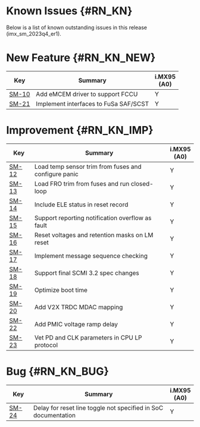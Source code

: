 Known Issues {#RN_KN}
============

Below is a list of known outstanding issues in this release (imx_sm_2023q4_er1).

New Feature {#RN_KN_NEW}
============

| Key     | Summary                        | i.MX95<br> (A0) |
|------------|-------------------------------|---|
| [SM-10](https://jira.sw.nxp.com/projects/SCF/issues/SM-10) | Add eMCEM driver to support FCCU | Y |
| [SM-21](https://jira.sw.nxp.com/projects/SCF/issues/SM-21) | Implement interfaces to FuSa SAF/SCST | Y |

Improvement {#RN_KN_IMP}
============

| Key     | Summary                        | i.MX95<br> (A0) |
|------------|-------------------------------|---|
| [SM-12](https://jira.sw.nxp.com/projects/SCF/issues/SM-12) | Load temp sensor trim from fuses and configure panic | Y |
| [SM-13](https://jira.sw.nxp.com/projects/SCF/issues/SM-13) | Load FRO trim from fuses and run closed-loop | Y |
| [SM-14](https://jira.sw.nxp.com/projects/SCF/issues/SM-14) | Include ELE status in reset record | Y |
| [SM-15](https://jira.sw.nxp.com/projects/SCF/issues/SM-15) | Support reporting notification overflow as fault | Y |
| [SM-16](https://jira.sw.nxp.com/projects/SCF/issues/SM-16) | Reset voltages and retention masks on LM reset | Y |
| [SM-17](https://jira.sw.nxp.com/projects/SCF/issues/SM-17) | Implement message sequence checking | Y |
| [SM-18](https://jira.sw.nxp.com/projects/SCF/issues/SM-18) | Support final SCMI 3.2 spec changes | Y |
| [SM-19](https://jira.sw.nxp.com/projects/SCF/issues/SM-19) | Optimize boot time | Y |
| [SM-20](https://jira.sw.nxp.com/projects/SCF/issues/SM-20) | Add V2X TRDC MDAC mapping | Y |
| [SM-22](https://jira.sw.nxp.com/projects/SCF/issues/SM-22) | Add PMIC voltage ramp delay | Y |
| [SM-23](https://jira.sw.nxp.com/projects/SCF/issues/SM-23) | Vet PD and CLK parameters in CPU LP protocol | Y |

Bug {#RN_KN_BUG}
============

| Key     | Summary                        | i.MX95<br> (A0) |
|------------|-------------------------------|---|
| [SM-24](https://jira.sw.nxp.com/projects/SCF/issues/SM-24) | Delay for reset line toggle not specified in SoC documentation | Y |

